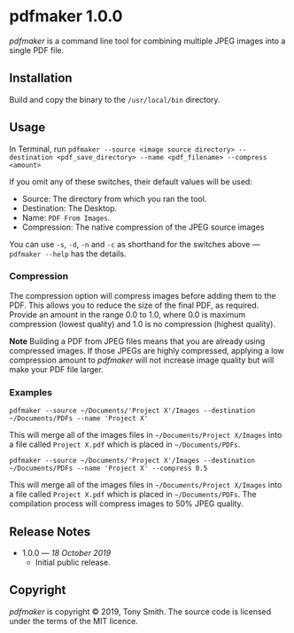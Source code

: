 # pdfmaker 1.0.0 #

*pdfmaker* is a command line tool for combining multiple JPEG images into a single PDF file.

## Installation ##

Build and copy the binary to the `/usr/local/bin` directory.

## Usage ##

In Terminal, run `pdfmaker --source <image source directory> --destination <pdf_save_directory> --name <pdf_filename> --compress <amount>`

If you omit any of these switches, their default values will be used:

- Source: The directory from which you ran the tool.
- Destination: The Desktop.
- Name: `PDF From Images`.
- Compression: The native compression of the JPEG source images

You can use `-s`, `-d`, `-n` and `-c` as shorthand for the switches above &mdash; `pdfmaker --help` has the details.

### Compression ###

The compression option will compress images before adding them to the PDF. This allows you to reduce the size of the final PDF, as required. Provide an amount in the range 0.0 to 1.0, where 0.0 is maximum compression (lowest quality) and 1.0 is no compression (highest quality).

**Note** Building a PDF from JPEG files means that you are already using compressed images. If those JPEGs are highly compressed, applying a low compression amount to *pdfmaker* will not increase image quality but will make your PDF file larger.

### Examples ###

```
pdfmaker --source ~/Documents/'Project X'/Images --destination ~/Documents/PDFs --name 'Project X'
```

This will merge all of the images files in `~/Documents/Project X/Images` into a file called `Project X.pdf` which is placed in
`~/Documents/PDFs`.

```
pdfmaker --source ~/Documents/'Project X'/Images --destination ~/Documents/PDFs --name 'Project X' --compress 0.5
```

This will merge all of the images files in `~/Documents/Project X/Images` into a file called `Project X.pdf` which is placed in
`~/Documents/PDFs`. The compilation process will compress images to 50% JPEG quality.

## Release Notes ##

- 1.0.0 &mdash; *18 October 2019*
    - Initial public release.

## Copyright ##

*pdfmaker* is copyright &copy; 2019, Tony Smith. The source code is licensed under the terms of the MIT licence.
